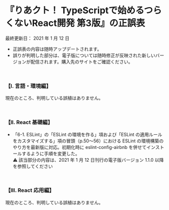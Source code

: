 <!-- markdownlint-disable MD010 MD029 MD032 -->
# 『りあクト！ TypeScriptで始めるつらくないReact開発 第3版』の正誤表

最終更新日： 2021 年 1 月 12 日

- 正誤表の内容は随時アップデートされます。
- 誤りが判明した部分は、電子版については随時修正が反映された新しいバージョンが配信されます。購入先のサイトをご確認ください。

<br />

### 【Ⅰ. 言語・環境編】

現在のところ、判明している誤植はありません。

<br />

### 【Ⅱ. React 基礎編】

- 「6-1. ESLint」の「ESLint の環境を作る」項および「ESLint の適用ルールをカスタマイズする」項の冒頭（p.50〜56）における ESLint の環境構築のやり方を最新版に対応。初期化時に eslint-config-airbnb を併せてインストールするように手順を変更した。  
:warning: 該当部分の内容は、2021 年 1 月 12 日刊行の電子版バージョン 1.1.0 以降を参照してください

<br />

### 【Ⅲ. React 応用編】

現在のところ、判明している誤植はありません。
